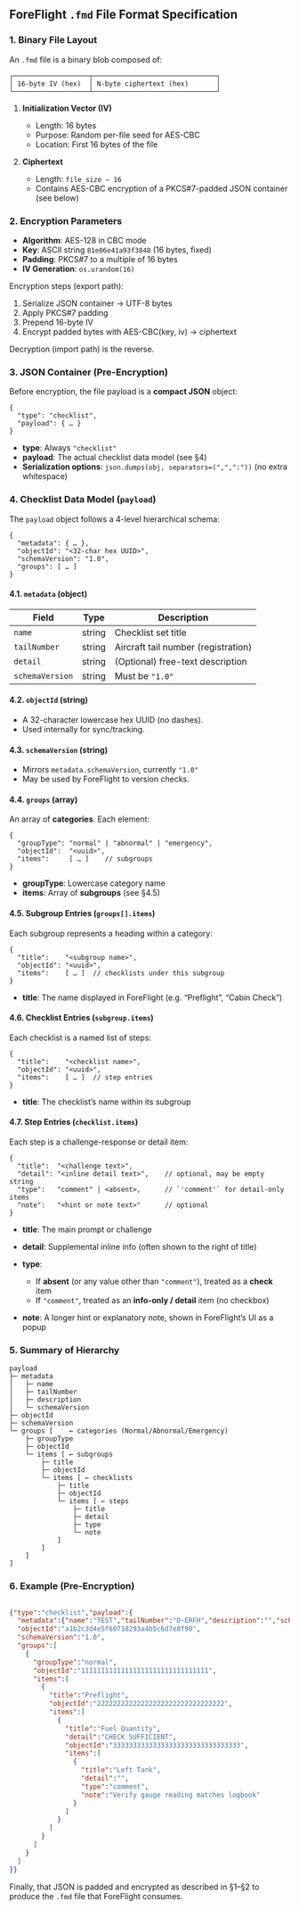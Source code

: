 ## ForeFlight `.fmd` File Format Specification

### 1. Binary File Layout

An `.fmd` file is a binary blob composed of:

```
┌───────────────────┬───────────────────────────────┐
│ 16-byte IV (hex)  │ N-byte ciphertext (hex)       │
└───────────────────┴───────────────────────────────┘
```

1. **Initialization Vector (IV)**

   * Length: 16 bytes
   * Purpose: Random per-file seed for AES-CBC
   * Location: First 16 bytes of the file

2. **Ciphertext**

   * Length: `file_size − 16`
   * Contains AES-CBC encryption of a PKCS#7-padded JSON container (see below)

### 2. Encryption Parameters

* **Algorithm**: AES-128 in CBC mode
* **Key**: ASCII string `81e06e41a93f3848` (16 bytes, fixed)
* **Padding**: PKCS#7 to a multiple of 16 bytes
* **IV Generation**: `os.urandom(16)`

Encryption steps (export path):

1. Serialize JSON container → UTF-8 bytes
2. Apply PKCS#7 padding
3. Prepend 16-byte IV
4. Encrypt padded bytes with AES-CBC(key, iv) → ciphertext

Decryption (import path) is the reverse.

### 3. JSON Container (Pre-Encryption)

Before encryption, the file payload is a **compact JSON** object:

```jsonc
{
  "type": "checklist",
  "payload": { … }
}
```

* **type**: Always `"checklist"`
* **payload**: The actual checklist data model (see §4)
* **Serialization options**: `json.dumps(obj, separators=(",",":"))` (no extra whitespace)

### 4. Checklist Data Model (`payload`)

The `payload` object follows a 4-level hierarchical schema:

```jsonc
{
  "metadata": { … },
  "objectId": "<32-char hex UUID>",
  "schemaVersion": "1.0",
  "groups": [ … ]
}
```

#### 4.1. `metadata` (object)

| Field           | Type   | Description                         |
| --------------- | ------ | ----------------------------------- |
| `name`          | string | Checklist set title                 |
| `tailNumber`    | string | Aircraft tail number (registration) |
| `detail`   | string | (Optional) free-text description    |
| `schemaVersion` | string | Must be `"1.0"`                     |

#### 4.2. `objectId` (string)

* A 32-character lowercase hex UUID (no dashes).
* Used internally for sync/tracking.

#### 4.3. `schemaVersion` (string)

* Mirrors `metadata.schemaVersion`, currently `"1.0"`
* May be used by ForeFlight to version checks.

#### 4.4. `groups` (array)

An array of **categories**. Each element:

```jsonc
{
  "groupType": "normal" | "abnormal" | "emergency",
  "objectId":  "<uuid>",
  "items":     [ … ]    // subgroups
}
```

* **groupType**: Lowercase category name
* **items**: Array of **subgroups** (see §4.5)

#### 4.5. Subgroup Entries (`groups[].items`)

Each subgroup represents a heading within a category:

```jsonc
{
  "title":    "<subgroup name>",
  "objectId": "<uuid>",
  "items":    [ … ]  // checklists under this subgroup
}
```

* **title**: The name displayed in ForeFlight (e.g. “Preflight”, “Cabin Check”)

#### 4.6. Checklist Entries (`subgroup.items`)

Each checklist is a named list of steps:

```jsonc
{
  "title":    "<checklist name>",
  "objectId": "<uuid>",
  "items":    [ … ]  // step entries
}
```

* **title**: The checklist’s name within its subgroup

#### 4.7. Step Entries (`checklist.items`)

Each step is a challenge-response or detail item:

```jsonc
{
  "title":  "<challenge text>",
  "detail": "<inline detail text>",    // optional, may be empty string
  "type":   "comment" | <absent>,      // `'comment'` for detail-only items
  "note":   "<hint or note text>"      // optional
}
```

* **title**: The main prompt or challenge
* **detail**: Supplemental inline info (often shown to the right of title)
* **type**:

  * If **absent** (or any value other than `"comment"`), treated as a **check** item
  * If `"comment"`, treated as an **info-only / detail** item (no checkbox)
* **note**: A longer hint or explanatory note, shown in ForeFlight’s UI as a popup

### 5. Summary of Hierarchy

```text
payload
├─ metadata
│   ├─ name
│   ├─ tailNumber
│   ├─ description
│   └─ schemaVersion
├─ objectId
├─ schemaVersion
└─ groups [    ← categories (Normal/Abnormal/Emergency)
    ├─ groupType
    ├─ objectId
    └─ items [ ← subgroups
        ├─ title
        ├─ objectId
        └─ items [ ← checklists
            ├─ title
            ├─ objectId
            └─ items [ ← steps
                ├─ title
                ├─ detail
                ├─ type
                └─ note
            ]
        ]
    ]
]
```

### 6. Example (Pre-Encryption)

```json

{"type":"checklist","payload":{
  "metadata":{"name":"TEST","tailNumber":"D-ERFH","description":"","schemaVersion":"1.0"},
  "objectId":"a1b2c3d4e5f60718293a4b5c6d7e8f90",
  "schemaVersion":"1.0",
  "groups":[
    {
      "groupType":"normal",
      "objectId":"11111111111111111111111111111111",
      "items":[
        {
          "title":"Preflight",
          "objectId":"22222222222222222222222222222222",
          "items":[
            {
              "title":"Fuel Quantity",
              "detail":"CHECK SUFFICIENT",
              "objectId":"33333333333333333333333333333333",
              "items":[
                {
                  "title":"Left Tank",
                  "detail":"",
                  "type":"comment",
                  "note":"Verify gauge reading matches logbook"
                }
              ]
            }
          ]
        }
      ]
    }
  ]
}}
```

Finally, that JSON is padded and encrypted as described in §1–§2 to produce the `.fmd` file that ForeFlight consumes.
